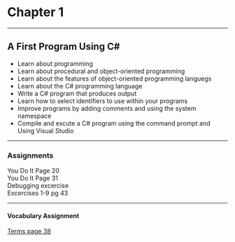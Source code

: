 # Chapter 1
<hr>
<h2>A First Program Using C# </h2>
<ul> 
<li> Learn about programming </li>
<li> Learn about procedural and object-oriented programming </li>
<li> Learn about the features of object-oriented programming languegs </li>
<li> Learn about the C# programming language </li>
<li> Write a C# program that produces output </li>
<li> Learn how to select identifiers to use within your programs </li>
<li> Improve programs by adding comments and using the system namespace </li>
<li> Compile and excute a C# program using the command prompt and Using Visual Studio
</ul>
<hr>
<h3>Assignments</h3>

You Do It Page 20<br>
You Do It Page 31<br>
Debugging excercise<br>
Excercises 1-9 pg 43<br>
<hr>
<h4>Vocabulary Assignment</h4>
<a href="https://github.com/West-C-Sharp-Class/Chapter-1/blob/master/vocab%20chapter%201%20C%23.txt">Terms page 38</a>
